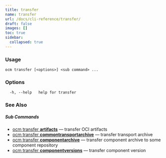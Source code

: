 ```yaml
---
title: transfer
name: transfer
url: /docs/cli-reference/transfer/
draft: false
images: []
toc: true
sidebar:
  collapsed: true
---
```

### Usage

```
ocm transfer [<options>] <sub command> ...
```

### Options

```
  -h, --help   help for transfer
```

### See Also



##### Sub Commands

* [ocm transfer <b>artifacts</b>](/docs/cli-reference/transfer/artifacts/)	 &mdash; transfer OCI artifacts
* [ocm transfer <b>commontransportarchive</b>](/docs/cli-reference/transfer/commontransportarchive/)	 &mdash; transfer transport archive
* [ocm transfer <b>componentarchive</b>](/docs/cli-reference/transfer/componentarchive/)	 &mdash; transfer component archive to some component repository
* [ocm transfer <b>componentversions</b>](/docs/cli-reference/transfer/componentversions/)	 &mdash; transfer component version

